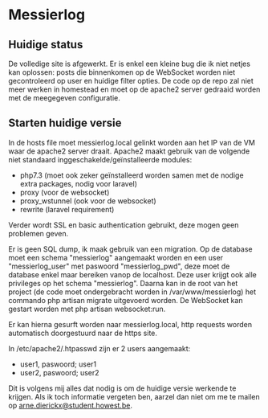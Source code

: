 # Messierlog
## Huidige status
De volledige site is afgewerkt. Er is enkel een kleine bug die ik niet netjes kan oplossen: posts die binnenkomen op de WebSocket worden niet gecontroleerd op user en huidige filter opties.
De code op de repo zal niet meer werken in homestead en moet op de apache2 server gedraaid worden met de meegegeven configuratie.

## Starten huidige versie
In de hosts file moet messierlog.local gelinkt worden aan het IP van de VM waar de apache2 server draait.
Apache2 maakt gebruik van de volgende niet standaard inggeschakelde/geïnstalleerde modules:
* php7.3 (moet ook zeker geïnstalleerd worden samen met de nodige extra packages, nodig voor laravel)
* proxy (voor de websocket)
* proxy_wstunnel (ook voor de websocket)
* rewrite (laravel requirement)

Verder wordt SSL en basic authentication gebruikt, deze mogen geen problemen geven.

Er is geen SQL dump, ik maak gebruik van een migration. Op de database moet een schema "messierlog" aangemaakt worden en een user "messierlog_user" met paswoord "messierlog_pwd", deze moet de database enkel maar bereiken vanop de localhost.
Deze user krijgt ook alle privileges op het schema "messierlog". Daarna kan in de root van het project (de code moet ondergebracht worden in /var/www/messierlog) het commando php artisan migrate uitgevoerd worden.
De WebSocket kan gestart worden met php artisan websocket:run.

Er kan hierna gesurft worden naar messierlog.local, http requests worden automatisch doorgestuurd naar de https site.

In /etc/apache2/.htpasswd zijn er 2 users aangemaakt:
* user1, paswoord; user1
* user2, paswoord; user2

Dit is volgens mij alles dat nodig is om de huidige versie werkende te krijgen. Als ik toch informatie vergeten ben, aarzel dan niet om me te mailen op arne.dierickx@student.howest.be.